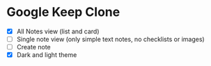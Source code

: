 # Google Keep Clone
- [x] All Notes view (list and card)
- [ ] Single note view (only simple text notes, no checklists or images)
- [ ] Create note
- [x] Dark and light theme